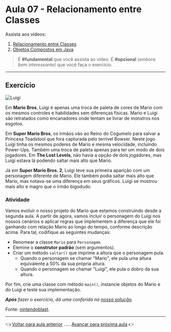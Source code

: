 # Aula 07 - Relacionamento entre Classes

Assista aos vídeos: 

  1. [Relacionamento entre Classes](https://youtu.be/GLHbxDU9iBA?t=98)
  1. [Objetos Compostos em Java](https://youtu.be/BfrbCQ3XcrA?t=34)

> É **#fundamental** que você assista ao vídeo. É **#opcional** _(embora bem interessante)_ que você faça o exercício.

---

## Exercício

![Luigi](https://lh6.ggpht.com/-KFZvUxoCM3w/TjdVSdTBbYI/AAAAAAAAA04/jy-GNdnHi40/Luigi_thumb%25255B1%25255D.png?imgmax=800)

Em **Mario Bros**, Luigi é apenas uma troca de paleta de cores de Mario com os mesmos controles e habilidades sem diferenças físicas. Mario e Luigi são retratados como encanadores onde tentam se livrar de monstros nos esgotos.

Em **Super Mario Bros**, os irmãos vão ao Reino do Cogumelo para salvar a Princesa Toadstool que fora capturada pelo terrível Bowser. Neste jogo Luigi tinha os mesmos poderes de Mario e mesma velocidade, incluindo Power-Ups. Também uma troca de paleta apenas para ter um modo de dois jogadores. Em **The Lost Levels**, não havia a opção de dois jogadores, mas Luigi estava lá podendo saltar mais alto que Mario.

Já em **Super Mario Bros. 2**, Luigi teve sua primeira aparição com um personagem diferente de Mario. Ele também podia saltar mais alto que Mario, mas notava-se uma diferença em seus gráficos. Luigi se mostrou mais alto e magro que o irmão bigodudo.

### Atividade

Vamos evoluir o nosso projeto do Mario que estamos construindo desde a segunda aula. A partir de agora, vamos incluir o personagem do Luigi nos nossos cenários e aplicar regras que implementem a diferença que ele foi ganhando com relação Mario ao longo do tempo, conforme descrição acima. Para tal, codifique as seguintes mudanças:
* Renomear a classe `Mario` para `Personagem`.
* Elemine o **construtor padrão** (sem argumentos).
* Criar um método `saltar()` que imprime a altura que o personagem pula.
   * Quando o personagem se chamar "Mario", ele pula uma altura equivalente a 50% da sua própria altura.
   * Quando o personagem se chamar "Luigi", ele pula o dobro da sua altura.

Por fim, crie uma classe com método `main()`, instancie objetos do Mario e do Luigi e teste sua implementação.

_**Após** fazer o exercício, dá uma conferida na [nossa solução](resolucao.md)._

Fonte: [nintendoblast](https://www.nintendoblast.com.br/2011/08/perfil-luigi-mario.html).

---

👈 [Voltar para aula anterior](../aula06/aula.md) ..... [Avançar para próxima aula](../aula08/aula.md) 👉    